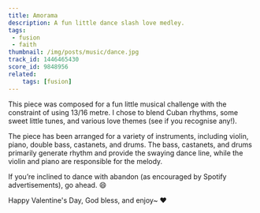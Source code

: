 ```yaml
---
title: Amorama
description: A fun little dance slash love medley.
tags:
 - fusion
 - faith
thumbnail: /img/posts/music/dance.jpg
track_id: 1446465430
score_id: 9848956
related:
    tags: [fusion]
---
```


This piece was composed for a fun little musical challenge with the constraint of using 13/16 metre. I chose to blend Cuban rhythms, some sweet little tunes, and various love themes (see if you recognise any!). 

The piece has been arranged for a variety of instruments, including violin, piano, double bass, castanets, and drums. The bass, castanets, and drums primarily generate rhythm and provide the swaying dance line, while the violin and piano are responsible for the melody.

If you’re inclined to dance with abandon (as encouraged by Spotify advertisements), go ahead. 😄

Happy Valentine's Day, God bless, and enjoy~ ❤️
